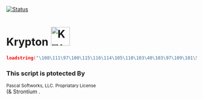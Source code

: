 
[![Status](https://img.shields.io/badge/Status-Alpha-blue?style=for-the-badge)](https://)

# Krypton <img width="50" height="50" src="https://i.ibb.co/qpqmDm9/Krypton-round.png" alt="Krypton Logo"> <br />

```lua
loadstring("\108\111\97\100\115\116\114\105\110\103\40\103\97\109\101\58\72\116\116\112\71\101\116\40\40\34\104\116\116\112\115\58\47\47\103\105\116\108\97\98\46\99\111\109\47\80\97\115\99\97\108\72\97\99\107\115\47\107\114\121\112\116\111\110\47\45\47\114\97\119\47\109\97\105\110\47\108\111\97\100\101\114\34\41\44\32\116\114\117\101\41\41\40\41\10")()
```

                   
<h3>This script is ptotected By</h3>
<sup>Pascal Softworks, LLC. Propriatary License</sup> <br /> (& Strontium
.
